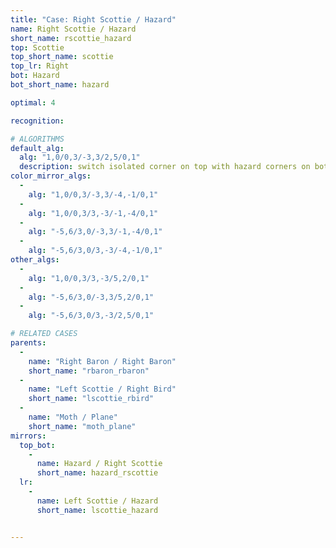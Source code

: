 ```yaml
---
title: "Case: Right Scottie / Hazard"
name: Right Scottie / Hazard
short_name: rscottie_hazard
top: Scottie
top_short_name: scottie
top_lr: Right
bot: Hazard
bot_short_name: hazard

optimal: 4

recognition:

# ALGORITHMS
default_alg:
  alg: "1,0/0,3/-3,3/2,5/0,1"
  description: switch isolated corner on top with hazard corners on bottom; slice should be next to edge from tent on top without splitting it
color_mirror_algs:
  -
    alg: "1,0/0,3/-3,3/-4,-1/0,1"
  -
    alg: "1,0/0,3/3,-3/-1,-4/0,1"
  -
    alg: "-5,6/3,0/-3,3/-1,-4/0,1"
  -
    alg: "-5,6/3,0/3,-3/-4,-1/0,1"
other_algs:
  -
    alg: "1,0/0,3/3,-3/5,2/0,1"
  -
    alg: "-5,6/3,0/-3,3/5,2/0,1"
  -
    alg: "-5,6/3,0/3,-3/2,5/0,1"

# RELATED CASES
parents:
  -
    name: "Right Baron / Right Baron"
    short_name: "rbaron_rbaron"
  -
    name: "Left Scottie / Right Bird"
    short_name: "lscottie_rbird"
  -
    name: "Moth / Plane"
    short_name: "moth_plane"
mirrors:
  top_bot:
    -
      name: Hazard / Right Scottie
      short_name: hazard_rscottie
  lr:
    -
      name: Left Scottie / Hazard
      short_name: lscottie_hazard


---
```


